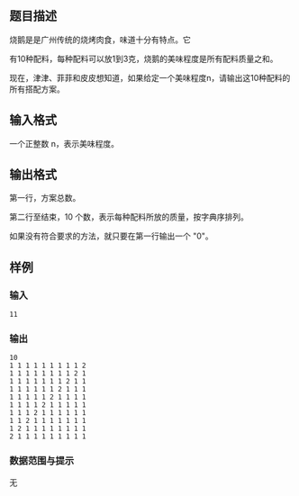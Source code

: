 ## 题目描述
烧鹅是是广州传统的烧烤肉食，味道十分有特点。它

有10种配料，每种配料可以放1到3克，烧鹅的美味程度是所有配料质量之和。

现在，津津、菲菲和皮皮想知道，如果给定一个美味程度n，请输出这10种配料的所有搭配方案。

## 输入格式
一个正整数 n，表示美味程度。

## 输出格式
第一行，方案总数。

第二行至结束，10 个数，表示每种配料所放的质量，按字典序排列。

如果没有符合要求的方法，就只要在第一行输出一个 "0"。


## 样例
### 输入
```
11
```
### 输出
```
10
1 1 1 1 1 1 1 1 1 2
1 1 1 1 1 1 1 1 2 1
1 1 1 1 1 1 1 2 1 1
1 1 1 1 1 1 2 1 1 1
1 1 1 1 1 2 1 1 1 1
1 1 1 1 2 1 1 1 1 1
1 1 1 2 1 1 1 1 1 1
1 1 2 1 1 1 1 1 1 1
1 2 1 1 1 1 1 1 1 1
2 1 1 1 1 1 1 1 1 1
```
### 数据范围与提示
无